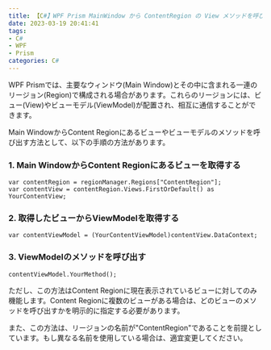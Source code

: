 ```yaml
---
title: 【C#】WPF Prism MainWindow から ContentRegion の View メソッドを呼び出す方法
date: 2023-03-19 20:41:41
tags:
- C#
- WPF
- Prism
categories: C#
---
```


WPF Prismでは、主要なウィンドウ(Main Window)とその中に含まれる一連のリージョン(Region)で構成される場合があります。これらのリージョンには、ビュー(View)やビューモデル(ViewModel)が配置され、相互に通信することができます。

Main WindowからContent Regionにあるビューやビューモデルのメソッドを呼び出す方法として、以下の手順の方法があります。

### 1. Main WindowからContent Regionにあるビューを取得する

```
var contentRegion = regionManager.Regions["ContentRegion"];
var contentView = contentRegion.Views.FirstOrDefault() as YourContentView;
```

### 2. 取得したビューからViewModelを取得する

```
var contentViewModel = (YourContentViewModel)contentView.DataContext;
```

### 3. ViewModelのメソッドを呼び出す

```
contentViewModel.YourMethod();
```

ただし、この方法はContent Regionに現在表示されているビューに対してのみ機能します。Content Regionに複数のビューがある場合は、どのビューのメソッドを呼び出すかを明示的に指定する必要があります。

また、この方法は、リージョンの名前が"ContentRegion"であることを前提としています。もし異なる名前を使用している場合は、適宜変更してください。